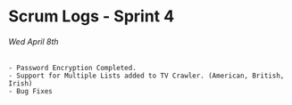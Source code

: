 # Scrum Logs - Sprint 4 #

###### Wed April 8th
    - Password Encryption Completed.
	- Support for Multiple Lists added to TV Crawler. (American, British, Irish)
	- Bug Fixes


